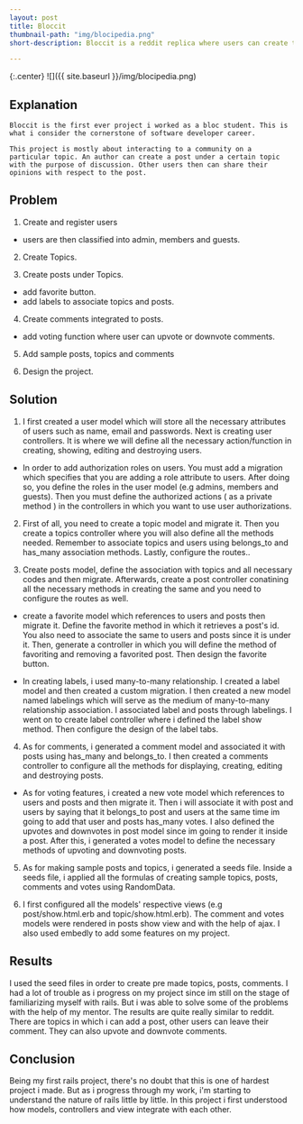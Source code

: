 ```yaml
---
layout: post
title: Bloccit
thumbnail-path: "img/blocipedia.png"
short-description: Bloccit is a reddit replica where users can create topics and its posts. Users can also leave a comment on each topic as well as the ability to upvote or downvote a comment to their own liking.

---
```


{:.center}
![]({{ site.baseurl }}/img/blocipedia.png)

## Explanation

    Bloccit is the first ever project i worked as a bloc student. This is what i consider the cornerstone of software developer career.

    This project is mostly about interacting to a community on a particular topic. An author can create a post under a certain topic with the purpose of discussion. Other users then can share their opinions with respect to the post.

## Problem

  1. Create and register users

  * users are then classified into admin, members and guests.

  2. Create Topics.

  3. Create posts under Topics.

  * add favorite button.
  * add labels to associate topics and posts.

  4. Create comments integrated to posts.
  * add voting function where user can upvote or downvote comments.

  5. Add sample posts, topics and comments

  6. Design the project.

## Solution

  1. I first created a user model which will store all the necessary attributes of users such as name, email and passwords. Next is creating user controllers. It is where we will define all the necessary action/function in creating, showing, editing and destroying users.

  * In order to add authorization roles on users. You must add a migration which specifies that you are adding a role attribute to users. After doing so, you define the roles in the user model (e.g admins, members and guests). Then you must define the authorized actions ( as a private method ) in the controllers in which you want to use user authorizations.

  2. First of all, you need to create a topic model and migrate it. Then you create a topics controller where you will also define all the methods needed. Remember to associate topics and users using belongs_to and has_many association methods. Lastly, configure the routes..

  3. Create posts model, define the association with topics and all necessary codes and then migrate. Afterwards, create a post controller conatining all the necessary methods in creating the same and you need to configure the routes as well.

  * create a favorite model which references to users and posts then migrate it. Define the favorite method in which it retrieves a post's id. You also need to associate the same to users and posts since it is under it. Then, generate a controller in which you will define the method of favoriting and removing a favorited post. Then design the favorite button.

  * In creating labels, i used many-to-many relationship. I created a label model and then created a custom migration. I then created a new model named labelings which will serve as the medium of many-to-many relationship association. I associated label and posts through labelings. I went on to create label controller where i defined the label show method. Then configure the design of the label tabs.

  4. As for comments, i generated a comment model and associated it with posts using has_many and belongs_to. I then created a comments controller to configure all the methods for displaying, creating, editing and destroying posts.

  * As for voting features, i created a new vote model which references to users and posts and then migrate it. Then i will associate it with post and users by saying that it belongs_to post and users at the same time im going to add that user and posts has_many votes. I also defined the upvotes and downvotes in post model since im going to render it inside a post. After this, i generated a votes model to define the necessary methods of upvoting and downvoting posts.

  5. As for making sample posts and topics, i generated a seeds file. Inside a seeds file, i applied all the formulas of creating sample topics, posts, comments and votes using RandomData.

  6. I first configured all the models' respective views (e.g post/show.html.erb and topic/show.html.erb). The comment and votes models were rendered in posts show view and with the help of ajax. I also used embedly to add some features on my project.

## Results

I used the seed files in order to create pre made topics, posts, comments. I had a lot of trouble as i progress on my project since im still on the stage of familiarizing myself with rails. But i was able to solve some of the problems with the help of my mentor. The results are quite really similar to reddit. There are topics in which i can add a post, other users can leave their comment. They can also upvote and downvote comments.

## Conclusion

Being my first rails project, there's no doubt that this is one of hardest project i made. But as i progress through my work, i'm starting to understand the nature of rails little by little. In this project i first understood how models, controllers and view integrate with each other.
